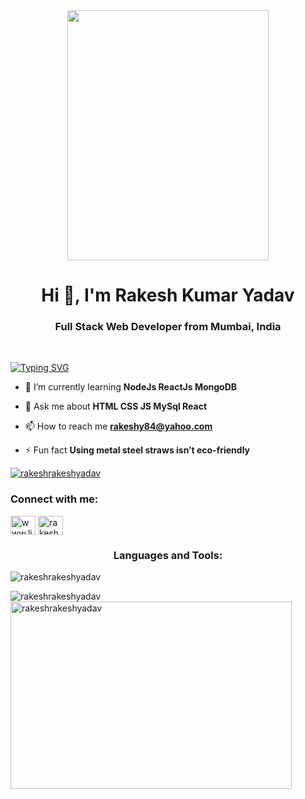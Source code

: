 
<div align="center">
  <img width="80%" height="400px" src="https://ultimez.com/blog/wp-content/uploads/2016/09/gif-animation.gif"/>
</div>


<h1 align="center">Hi 👋, I'm Rakesh Kumar Yadav</h1>
<h3 align="center">Full Stack Web Developer from Mumbai, India</h3>
<br/>
<p>
<a href="https://git.io/typing-svg"><img src="https://readme-typing-svg.demolab.com?font=Fira+Code&size=36&duration=3000&pause=1000&color=white&background=FFFFFF00&width=700&height=51&lines=Full+Stack+Web+Developer;Rising+MERN+Stack+Developer;Always+Learning+New+Things" alt="Typing SVG" /></a>
</p>



- 🌱 I’m currently learning **NodeJs ReactJs MongoDB**

- 💬 Ask me about **HTML CSS JS MySql React**

- 📫 How to reach me **rakeshy84@yahoo.com**

- ⚡ Fun fact **Using metal steel straws isn’t eco-friendly**


<p align="left"> <a href="https://github.com/ryo-ma/github-profile-trophy"><img src="https://github-profile-trophy.vercel.app/?username=rakeshrakeshyadav" alt="rakeshrakeshyadav" /></a> </p>

<h3 align="left">Connect with me:</h3>
<p align="left">
<a href="https://linkedin.com/in/www.linkedin.com/in/rakesh-k-yadav" target="blank"><img align="center" src="https://raw.githubusercontent.com/rahuldkjain/github-profile-readme-generator/master/src/images/icons/Social/linked-in-alt.svg" alt="www.linkedin.com/in/rakesh-k-yadav" height="30" width="40" /></a>
<a href="https://www.leetcode.com/rakeshrakeshyadav" target="blank"><img align="center" src="https://raw.githubusercontent.com/rahuldkjain/github-profile-readme-generator/master/src/images/icons/Social/leet-code.svg" alt="rakeshrakeshyadav" height="30" width="40" /></a>
</p>

<h3 align="center">Languages and Tools:</h3>



<p>&nbsp;<img align="left" src="https://github-readme-stats.vercel.app/api?username=rakeshrakeshyadav&show_icons=true&locale=en" alt="rakeshrakeshyadav" /></p>

<p><img align="left" src="https://github-readme-streak-stats.herokuapp.com/?user=rakeshrakeshyadav&" alt="rakeshrakeshyadav" /></p>
<p><img align="center" src="https://github-readme-stats.vercel.app/api/top-langs?username=rakeshrakeshyadav&show_icons=true&locale=en&layout=compact" alt="rakeshrakeshyadav"  height="300" width="450"  /></p>
